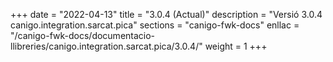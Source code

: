 +++
date        = "2022-04-13"
title       = "3.0.4 (Actual)"
description = "Versió 3.0.4 canigo.integration.sarcat.pica"
sections    = "canigo-fwk-docs"
enllac		= "/canigo-fwk-docs/documentacio-llibreries/canigo.integration.sarcat.pica/3.0.4/"
weight		= 1
+++
